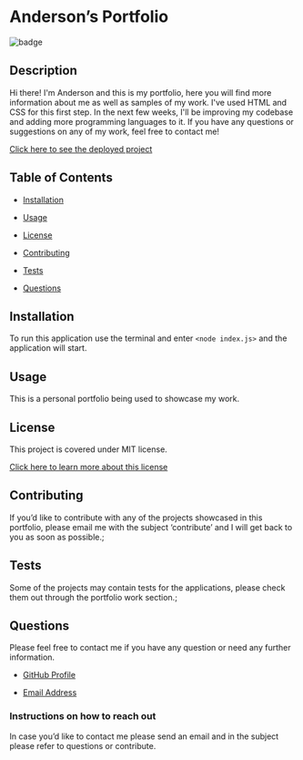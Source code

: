 
# Anderson’s Portfolio  
![badge](https://img.shields.io/badge/license-MIT-brightgreen)

## Description 

Hi there! I'm Anderson and this is my portfolio, here you will find more information about me as well as samples of my work. I've used HTML and CSS for this first step. In the next few weeks, I'll be improving my codebase and adding more programming languages to it. If you have any questions or suggestions on any of my work, feel free to contact me!

[Click here to see the deployed project](https://andybuzzi.github.io/)

## Table of Contents

* [Installation](#installation)
* [Usage](#usage)
* [License](#license)

* [Contributing](#contributing)
    

* [Tests](#tests)
    
* [Questions](#questions)


## Installation

To run this application use the terminal and enter `<node index.js>` and the application will start.


## Usage 

This is a personal portfolio being used to showcase my work.

## License

This project is covered under MIT license. 

  [Click here to learn more about this license](https://opensource.org/licenses/MIT)  

## Contributing

If you’d like to contribute with any of the projects showcased in this portfolio, please email me with the subject ‘contribute’ and I will get back to you as soon as possible.;
    

## Tests

Some of the projects may contain tests for the applications, please check them out through the portfolio work section.;
    

## Questions

Please feel free to contact me if you have any question or need any further information.

* [GitHub Profile](Andybuzzi.github.com)

* [Email Address](andybuzzi@gmail.com)


### Instructions on how to reach out

In case you’d like to contact me please send an email and in the subject please refer to questions or contribute. 
    
